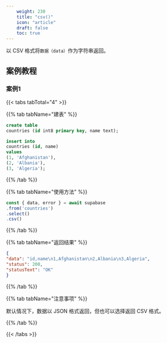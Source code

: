 ```yaml
---
    weight: 230
    title: "csv()"
    icon: "article"
    draft: false
    toc: true
---
```



以 CSV 格式将`数据（data）`作为字符串返回。

## 案例教程
### 案例1 

{{< tabs tabTotal="4" >}}
 

{{% tab tabName="建表" %}}



  ```sql
create table
  countries (id int8 primary key, name text);

insert into
  countries (id, name)
values
  (1, 'Afghanistan'),
  (2, 'Albania'),
  (3, 'Algeria');
  ```



{{% /tab %}}

{{% tab tabName="使用方法" %}}



  ```ts
const { data, error } = await supabase
  .from('countries')
  .select()
  .csv()
  ```



{{% /tab %}}


{{% tab tabName="返回结果" %}}



  ```json
{
  "data": "id,name\n1,Afghanistan\n2,Albania\n3,Algeria",
  "status": 200,
  "statusText": "OK"
}
  ```



{{% /tab %}}

{{% tab tabName="注意事项" %}}



默认情况下，数据以 JSON 格式返回，但也可以选择返回 CSV 格式。



{{% /tab %}}

{{< /tabs >}}
